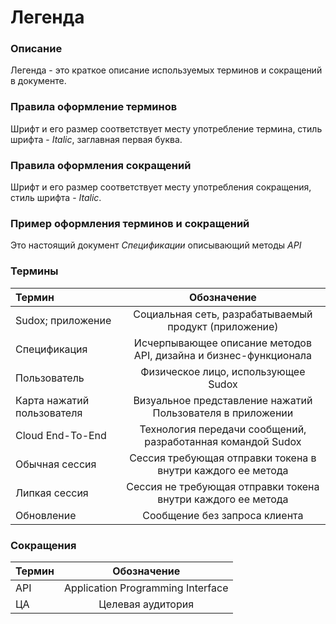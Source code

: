 # Легенда

### Описание
Легенда - это краткое описание используемых терминов и сокращений в документе.

### Правила оформление терминов
Шрифт и его размер соответствует месту употребление термина, стиль шрифта - *Italic*, заглавная первая буква. 

### Правила оформления сокращений
Шрифт и его размер соответствует месту употребления сокращения, стиль шрифта - *Italic*.


### Пример оформления терминов и сокращений
Это настоящий документ *Спецификации* описывающий методы *API*


### Термины
|Термин       | Обозначение |
|:------------|:------------:|
|Sudox; приложение | Социальная сеть, разрабатываемый продукт (приложение) |
|Спецификация | Исчерпывающее описание методов API, дизайна и бизнес-функционала|
|Пользователь | Физическое лицо, использующее Sudox|
|Карта нажатий пользователя | Визуальное представление нажатий Пользователя в приложении|
|Cloud End-To-End | Технология передачи сообщений, разработанная командой Sudox|
|Обычная сессия | Сессия требующая отправки токена в внутри каждого ее метода|
|Липкая сессия | Сессия не требующая отправки токена внутри каждого ее метода|
|Обновление | Сообщение без запроса клиента|


### Сокращения
|Термин       | Обозначение |
|:------------|:------------:|
|API | Application Programming Interface |
|ЦА | Целевая аудитория|







